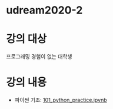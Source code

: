 # udream2020-2

# 강의 대상
프로그래밍 경험이 없는 대학생

# 강의 내용

* 파이썬 기초: <a href="https://colab.research.google.com/drive/17SKF_OL8bJmkTcvFhnyf1_i0ykBXJxA-">101_python_practice.ipynb</a>
